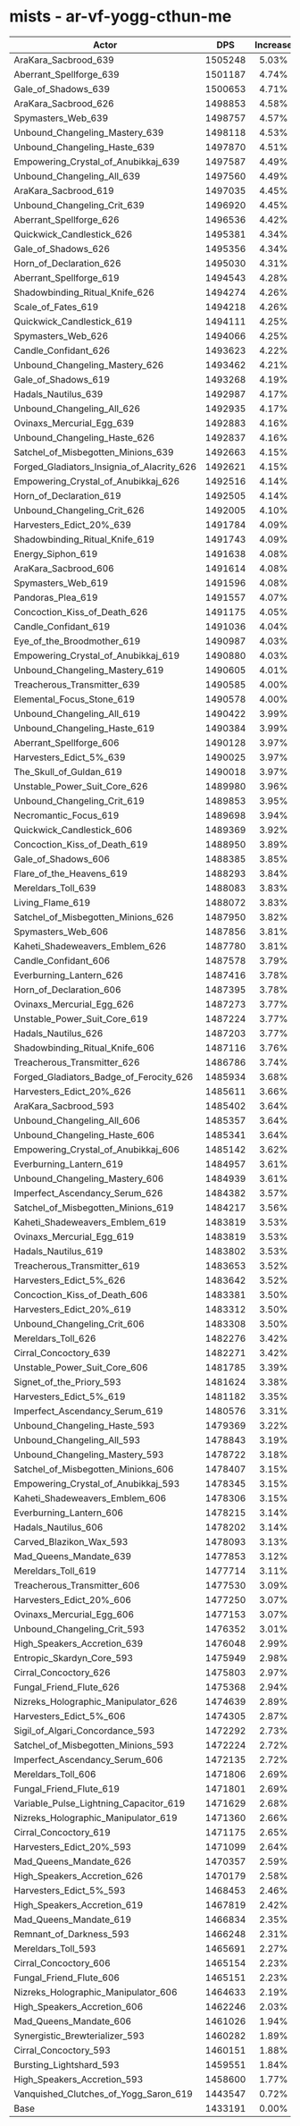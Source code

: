 # mists - ar-vf-yogg-cthun-me
| Actor | DPS | Increase |
|---|:---:|:---:|
|AraKara_Sacbrood_639|1505248|5.03%|
|Aberrant_Spellforge_639|1501187|4.74%|
|Gale_of_Shadows_639|1500653|4.71%|
|AraKara_Sacbrood_626|1498853|4.58%|
|Spymasters_Web_639|1498757|4.57%|
|Unbound_Changeling_Mastery_639|1498118|4.53%|
|Unbound_Changeling_Haste_639|1497870|4.51%|
|Empowering_Crystal_of_Anubikkaj_639|1497587|4.49%|
|Unbound_Changeling_All_639|1497560|4.49%|
|AraKara_Sacbrood_619|1497035|4.45%|
|Unbound_Changeling_Crit_639|1496920|4.45%|
|Aberrant_Spellforge_626|1496536|4.42%|
|Quickwick_Candlestick_626|1495381|4.34%|
|Gale_of_Shadows_626|1495356|4.34%|
|Horn_of_Declaration_626|1495030|4.31%|
|Aberrant_Spellforge_619|1494543|4.28%|
|Shadowbinding_Ritual_Knife_626|1494274|4.26%|
|Scale_of_Fates_619|1494218|4.26%|
|Quickwick_Candlestick_619|1494111|4.25%|
|Spymasters_Web_626|1494066|4.25%|
|Candle_Confidant_626|1493623|4.22%|
|Unbound_Changeling_Mastery_626|1493462|4.21%|
|Gale_of_Shadows_619|1493268|4.19%|
|Hadals_Nautilus_639|1492987|4.17%|
|Unbound_Changeling_All_626|1492935|4.17%|
|Ovinaxs_Mercurial_Egg_639|1492883|4.16%|
|Unbound_Changeling_Haste_626|1492837|4.16%|
|Satchel_of_Misbegotten_Minions_639|1492663|4.15%|
|Forged_Gladiators_Insignia_of_Alacrity_626|1492621|4.15%|
|Empowering_Crystal_of_Anubikkaj_626|1492516|4.14%|
|Horn_of_Declaration_619|1492505|4.14%|
|Unbound_Changeling_Crit_626|1492005|4.10%|
|Harvesters_Edict_20%_639|1491784|4.09%|
|Shadowbinding_Ritual_Knife_619|1491743|4.09%|
|Energy_Siphon_619|1491638|4.08%|
|AraKara_Sacbrood_606|1491614|4.08%|
|Spymasters_Web_619|1491596|4.08%|
|Pandoras_Plea_619|1491557|4.07%|
|Concoction_Kiss_of_Death_626|1491175|4.05%|
|Candle_Confidant_619|1491036|4.04%|
|Eye_of_the_Broodmother_619|1490987|4.03%|
|Empowering_Crystal_of_Anubikkaj_619|1490880|4.03%|
|Unbound_Changeling_Mastery_619|1490605|4.01%|
|Treacherous_Transmitter_639|1490585|4.00%|
|Elemental_Focus_Stone_619|1490578|4.00%|
|Unbound_Changeling_All_619|1490422|3.99%|
|Unbound_Changeling_Haste_619|1490384|3.99%|
|Aberrant_Spellforge_606|1490128|3.97%|
|Harvesters_Edict_5%_639|1490025|3.97%|
|The_Skull_of_Guldan_619|1490018|3.97%|
|Unstable_Power_Suit_Core_626|1489980|3.96%|
|Unbound_Changeling_Crit_619|1489853|3.95%|
|Necromantic_Focus_619|1489698|3.94%|
|Quickwick_Candlestick_606|1489369|3.92%|
|Concoction_Kiss_of_Death_619|1488950|3.89%|
|Gale_of_Shadows_606|1488385|3.85%|
|Flare_of_the_Heavens_619|1488293|3.84%|
|Mereldars_Toll_639|1488083|3.83%|
|Living_Flame_619|1488072|3.83%|
|Satchel_of_Misbegotten_Minions_626|1487950|3.82%|
|Spymasters_Web_606|1487856|3.81%|
|Kaheti_Shadeweavers_Emblem_626|1487780|3.81%|
|Candle_Confidant_606|1487578|3.79%|
|Everburning_Lantern_626|1487416|3.78%|
|Horn_of_Declaration_606|1487395|3.78%|
|Ovinaxs_Mercurial_Egg_626|1487273|3.77%|
|Unstable_Power_Suit_Core_619|1487224|3.77%|
|Hadals_Nautilus_626|1487203|3.77%|
|Shadowbinding_Ritual_Knife_606|1487116|3.76%|
|Treacherous_Transmitter_626|1486786|3.74%|
|Forged_Gladiators_Badge_of_Ferocity_626|1485934|3.68%|
|Harvesters_Edict_20%_626|1485611|3.66%|
|AraKara_Sacbrood_593|1485402|3.64%|
|Unbound_Changeling_All_606|1485357|3.64%|
|Unbound_Changeling_Haste_606|1485341|3.64%|
|Empowering_Crystal_of_Anubikkaj_606|1485142|3.62%|
|Everburning_Lantern_619|1484957|3.61%|
|Unbound_Changeling_Mastery_606|1484939|3.61%|
|Imperfect_Ascendancy_Serum_626|1484382|3.57%|
|Satchel_of_Misbegotten_Minions_619|1484217|3.56%|
|Kaheti_Shadeweavers_Emblem_619|1483819|3.53%|
|Ovinaxs_Mercurial_Egg_619|1483819|3.53%|
|Hadals_Nautilus_619|1483802|3.53%|
|Treacherous_Transmitter_619|1483653|3.52%|
|Harvesters_Edict_5%_626|1483642|3.52%|
|Concoction_Kiss_of_Death_606|1483381|3.50%|
|Harvesters_Edict_20%_619|1483312|3.50%|
|Unbound_Changeling_Crit_606|1483308|3.50%|
|Mereldars_Toll_626|1482276|3.42%|
|Cirral_Concoctory_639|1482271|3.42%|
|Unstable_Power_Suit_Core_606|1481785|3.39%|
|Signet_of_the_Priory_593|1481624|3.38%|
|Harvesters_Edict_5%_619|1481182|3.35%|
|Imperfect_Ascendancy_Serum_619|1480576|3.31%|
|Unbound_Changeling_Haste_593|1479369|3.22%|
|Unbound_Changeling_All_593|1478843|3.19%|
|Unbound_Changeling_Mastery_593|1478722|3.18%|
|Satchel_of_Misbegotten_Minions_606|1478407|3.15%|
|Empowering_Crystal_of_Anubikkaj_593|1478345|3.15%|
|Kaheti_Shadeweavers_Emblem_606|1478306|3.15%|
|Everburning_Lantern_606|1478215|3.14%|
|Hadals_Nautilus_606|1478202|3.14%|
|Carved_Blazikon_Wax_593|1478093|3.13%|
|Mad_Queens_Mandate_639|1477853|3.12%|
|Mereldars_Toll_619|1477714|3.11%|
|Treacherous_Transmitter_606|1477530|3.09%|
|Harvesters_Edict_20%_606|1477250|3.07%|
|Ovinaxs_Mercurial_Egg_606|1477153|3.07%|
|Unbound_Changeling_Crit_593|1476352|3.01%|
|High_Speakers_Accretion_639|1476048|2.99%|
|Entropic_Skardyn_Core_593|1475949|2.98%|
|Cirral_Concoctory_626|1475803|2.97%|
|Fungal_Friend_Flute_626|1475368|2.94%|
|Nizreks_Holographic_Manipulator_626|1474639|2.89%|
|Harvesters_Edict_5%_606|1474305|2.87%|
|Sigil_of_Algari_Concordance_593|1472292|2.73%|
|Satchel_of_Misbegotten_Minions_593|1472224|2.72%|
|Imperfect_Ascendancy_Serum_606|1472135|2.72%|
|Mereldars_Toll_606|1471806|2.69%|
|Fungal_Friend_Flute_619|1471801|2.69%|
|Variable_Pulse_Lightning_Capacitor_619|1471629|2.68%|
|Nizreks_Holographic_Manipulator_619|1471360|2.66%|
|Cirral_Concoctory_619|1471175|2.65%|
|Harvesters_Edict_20%_593|1471099|2.64%|
|Mad_Queens_Mandate_626|1470357|2.59%|
|High_Speakers_Accretion_626|1470179|2.58%|
|Harvesters_Edict_5%_593|1468453|2.46%|
|High_Speakers_Accretion_619|1467819|2.42%|
|Mad_Queens_Mandate_619|1466834|2.35%|
|Remnant_of_Darkness_593|1466248|2.31%|
|Mereldars_Toll_593|1465691|2.27%|
|Cirral_Concoctory_606|1465154|2.23%|
|Fungal_Friend_Flute_606|1465151|2.23%|
|Nizreks_Holographic_Manipulator_606|1464633|2.19%|
|High_Speakers_Accretion_606|1462246|2.03%|
|Mad_Queens_Mandate_606|1461026|1.94%|
|Synergistic_Brewterializer_593|1460282|1.89%|
|Cirral_Concoctory_593|1460151|1.88%|
|Bursting_Lightshard_593|1459551|1.84%|
|High_Speakers_Accretion_593|1458600|1.77%|
|Vanquished_Clutches_of_Yogg_Saron_619|1443547|0.72%|
|Base|1433191|0.00%|

